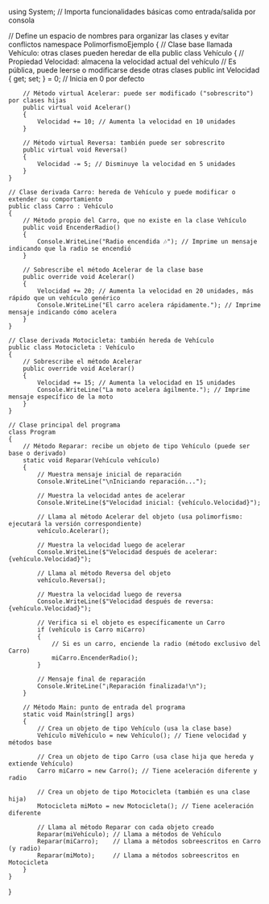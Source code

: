 using System; // Importa funcionalidades básicas como entrada/salida por consola

// Define un espacio de nombres para organizar las clases y evitar conflictos
namespace PolimorfismoEjemplo
{
    // Clase base llamada Vehículo: otras clases pueden heredar de ella
    public class Vehículo
    {
        // Propiedad Velocidad: almacena la velocidad actual del vehículo
        // Es pública, puede leerse o modificarse desde otras clases
        public int Velocidad { get; set; } = 0; // Inicia en 0 por defecto

        // Método virtual Acelerar: puede ser modificado ("sobrescrito") por clases hijas
        public virtual void Acelerar()
        {
            Velocidad += 10; // Aumenta la velocidad en 10 unidades
        }

        // Método virtual Reversa: también puede ser sobrescrito
        public virtual void Reversa()
        {
            Velocidad -= 5; // Disminuye la velocidad en 5 unidades
        }
    }

    // Clase derivada Carro: hereda de Vehículo y puede modificar o extender su comportamiento
    public class Carro : Vehículo
    {
        // Método propio del Carro, que no existe en la clase Vehículo
        public void EncenderRadio()
        {
            Console.WriteLine("Radio encendida 🎶"); // Imprime un mensaje indicando que la radio se encendió
        }

        // Sobrescribe el método Acelerar de la clase base
        public override void Acelerar()
        {
            Velocidad += 20; // Aumenta la velocidad en 20 unidades, más rápido que un vehículo genérico
            Console.WriteLine("El carro acelera rápidamente."); // Imprime mensaje indicando cómo acelera
        }
    }

    // Clase derivada Motocicleta: también hereda de Vehículo
    public class Motocicleta : Vehículo
    {
        // Sobrescribe el método Acelerar
        public override void Acelerar()
        {
            Velocidad += 15; // Aumenta la velocidad en 15 unidades
            Console.WriteLine("La moto acelera ágilmente."); // Imprime mensaje específico de la moto
        }
    }

    // Clase principal del programa
    class Program
    {
        // Método Reparar: recibe un objeto de tipo Vehículo (puede ser base o derivado)
        static void Reparar(Vehículo vehículo)
        {
            // Muestra mensaje inicial de reparación
            Console.WriteLine("\nIniciando reparación...");

            // Muestra la velocidad antes de acelerar
            Console.WriteLine($"Velocidad inicial: {vehículo.Velocidad}");

            // Llama al método Acelerar del objeto (usa polimorfismo: ejecutará la versión correspondiente)
            vehículo.Acelerar();

            // Muestra la velocidad luego de acelerar
            Console.WriteLine($"Velocidad después de acelerar: {vehículo.Velocidad}");

            // Llama al método Reversa del objeto
            vehículo.Reversa();

            // Muestra la velocidad luego de reversa
            Console.WriteLine($"Velocidad después de reversa: {vehículo.Velocidad}");

            // Verifica si el objeto es específicamente un Carro
            if (vehículo is Carro miCarro)
            {
                // Si es un carro, enciende la radio (método exclusivo del Carro)
                miCarro.EncenderRadio();
            }

            // Mensaje final de reparación
            Console.WriteLine("¡Reparación finalizada!\n");
        }

        // Método Main: punto de entrada del programa
        static void Main(string[] args)
        {
            // Crea un objeto de tipo Vehículo (usa la clase base)
            Vehículo miVehículo = new Vehículo(); // Tiene velocidad y métodos base

            // Crea un objeto de tipo Carro (usa clase hija que hereda y extiende Vehículo)
            Carro miCarro = new Carro(); // Tiene aceleración diferente y radio

            // Crea un objeto de tipo Motocicleta (también es una clase hija)
            Motocicleta miMoto = new Motocicleta(); // Tiene aceleración diferente

            // Llama al método Reparar con cada objeto creado
            Reparar(miVehículo); // Llama a métodos de Vehículo
            Reparar(miCarro);    // Llama a métodos sobreescritos en Carro (y radio)
            Reparar(miMoto);     // Llama a métodos sobreescritos en Motocicleta
        }
    }
}
